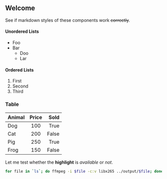 ## Welcome

See if markdown styles of these components work ~~correctly~~.

#### Unordered Lists
                
+ Foo
+ Bar
    + Doo
    + Lar

#### Ordered Lists
                
1. First
2. Second
3. Third
                  
### Table

| Animal | Price | Sold |
|:------ |:-----:| ----:|
|  Dog   |  100  | True |
|  Cat   |  200  | False|
|  Pig   |  250  | True |
|  Frog  |  150  | False|

Let me test whether the **highlight** is *available* or *not*.

```bash
for file in `ls`; do ffmpeg -i $file -c:v libx265 ../output/$file; done
```